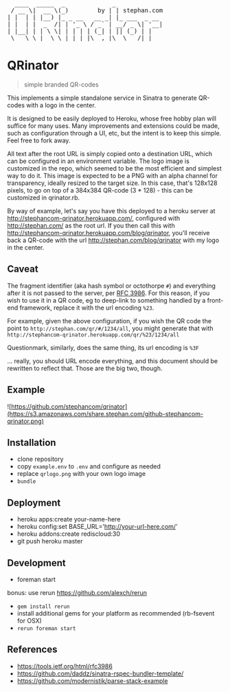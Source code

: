 <pre>
  ____  _____  _             _             
 / __ \|  __ \(_)        by | | stephan.com           
| |  | | |__) |_ _ __   __ _| |_ ___  _ __ 
| |  | |  _  /| | '_ \ / _` | __/ _ \| '__|
| |__| | | \ \| | | | | (_| | || (_) | |   
 \___\_\_|  \_\_|_| |_|\__,_|\__\___/|_|   
</pre>

# QRinator
> simple branded QR-codes

This implements a simple standalone service in Sinatra to generate QR-codes with a logo in the center.

It is designed to be easily deployed to Heroku, whose free hobby plan will suffice for many uses.  Many improvements and extensions could be made, such as configuration through a UI, etc, but the intent is to keep this simple.  Feel free to fork away.

All text after the root URL is simply copied onto a destination URL, which can be configured in an environment variable.  The logo image is customized in the repo, which seemed to be the most efficient and simplest way to do it.  This image is expected to be a PNG with an alpha channel for transparency, ideally resized to the target size.  In this case, that's 128x128 pixels, to go on top of a 384x384 QR-code (3 * 128) - this can be customized in qrinator.rb.

By way of example, let's say you have this deployed to a heroku server at http://stephancom-qrinator.herokuapp.com/, configured with http://stephan.com/ as the root url.  If you then call this with http://stephancom-qrinator.herokuapp.com/blog/qrinator, you'll receive back a QR-code with the url http://stephan.com/blog/qrinator with my logo in the center.

Caveat
------

The fragment identifier (aka hash symbol or octothorpe `#`) and everything after it is not passed to the server, per [RFC 3986](https://tools.ietf.org/html/rfc3986).  For this reason, if you wish to use it in a QR code, eg to deep-link to something handled by a front-end framework, replace it with the url encoding `%23`.

For example, given the above configuration, if you wish the QR code the point to `http://stephan.com/qr/#/1234/all`, you might generate that with `http://stephancom-qrinator.herokuapp.com/qr/%23/1234/all`

Questionmark, similarly, does the same thing, its url encoding is `%3F`

... really, you should URL encode everything, and this document should be rewritten to reflect that.  Those are the big two, though.

Example
-------

![https://github.com/stephancom/qrinator](https://s3.amazonaws.com/share.stephan.com/github-stephancom-qrinator.png)

Installation
------------

* clone repository
* copy `example.env` to `.env` and configure as needed
* replace `qrlogo.png` with your own logo image
* `bundle`

Deployment
----------

* heroku apps:create your-name-here
* heroku config:set BASE_URL='http://your-url-here.com/'
* heroku addons:create rediscloud:30
* git push heroku master

Development
-----------

* foreman start

bonus: use rerun https://github.com/alexch/rerun
* `gem install rerun`
* install additional gems for your platform as recommended (rb-fsevent for OSX)
* `rerun foreman start`

References
----------
* https://tools.ietf.org/html/rfc3986
* https://github.com/daddz/sinatra-rspec-bundler-template/
* https://github.com/modernistik/parse-stack-example
